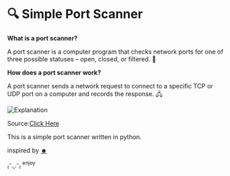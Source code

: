 # 🔍 Simple Port Scanner

<b>What is a port scanner?</b>

A port scanner is a computer program that checks network ports for one of three possible statuses – open, closed, or filtered. 📡

<b>How does a port scanner work?</b>

A port scanner sends a network request to connect to a specific TCP or UDP port on a computer and records the response. 🖧

![Explanation](https://info.varonis.com/hs-fs/hubfs/Imported_Blog_Media/how-a-port-scanner-works.png?width=1240&height=948&name=how-a-port-scanner-works.png)

Source:[Click Here](https://www.varonis.com/blog/port-scanning-techniques)

This is a simple port scanner written in python.

inspired by [☻](https://github.com/sleepyrob0t/simple-portscanner-python.git)

₍ᵔ.˛.ᵔ₎ <sup>enjoy</sup>
